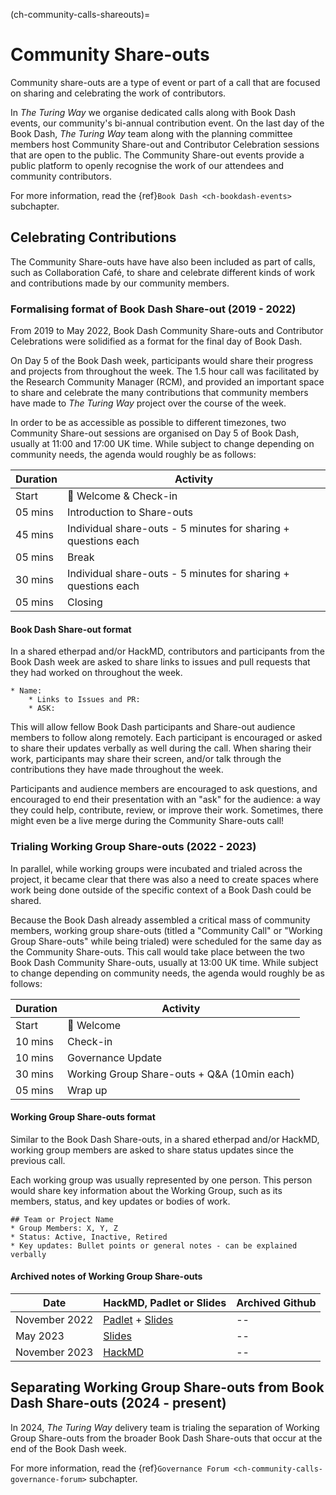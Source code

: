 (ch-community-calls-shareouts)=
# Community Share-outs

Community share-outs are a type of event or part of a call that are focused on sharing and celebrating the work of contributors.

In _The Turing Way_ we organise dedicated calls along with Book Dash events, our community's bi-annual contribution event.
On the last day of the Book Dash, _The Turing Way_ team along with the planning committee members host Community Share-out and Contributor Celebration sessions that are open to the public. 
The Community Share-out events provide a public platform to openly recognise the work of our attendees and community contributors.

For more information, read the {ref}`Book Dash <ch-bookdash-events>` subchapter.

## Celebrating Contributions

The Community Share-outs have have also been included as part of calls, such as Collaboration Café, to share and celebrate different kinds of work and contributions made by our community members.

### Formalising format of Book Dash Share-out (2019 - 2022)

From 2019 to May 2022, Book Dash Community Share-outs and Contributor Celebrations were solidified as a format for the final day of Book Dash.

On Day 5 of the Book Dash week, participants would share their progress and projects from throughout the week. The 1.5 hour call was facilitated by the Research Community Manager (RCM), and provided an important space to share and celebrate the many contributions that community members have made to _The Turing Way_ project over the course of the week.

In order to be as accessible as possible to different timezones, two Community Share-out sessions are organised on Day 5 of Book Dash, usually at 11:00 and 17:00 UK time. While subject to change depending on community needs, the agenda would roughly be as follows: 

| Duration | Activity |
| ---- | -------- |
| Start | 👋 Welcome & Check-in |
| 05 mins | Introduction to Share-outs |
| 45 mins | Individual share-outs - 5 minutes for sharing + questions each |
| 05 mins | Break |
| 30 mins | Individual share-outs - 5 minutes for sharing + questions each |
| 05 mins | Closing |

#### Book Dash Share-out format

In a shared etherpad and/or HackMD, contributors and participants from the Book Dash week are asked to share links to issues and pull requests that they had worked on throughout the week.

```
* Name:
    * Links to Issues and PR:
    * ASK:
```

This will allow fellow Book Dash participants and Share-out audience members to follow along remotely. Each participant is encouraged or asked to share their updates verbally as well during the call. When sharing their work, participants may share their screen, and/or talk through the contributions they have made throughout the week. 

Participants and audience members are encouraged to ask questions, and encouraged to end their presentation with an "ask" for the audience: a way they could help, contribute, review, or improve their work. Sometimes, there might even be a live merge during the Community Share-outs call! 

### Trialing Working Group Share-outs (2022 - 2023)

In parallel, while working groups were incubated and trialed across the project, it became clear that there was also a need to create spaces where work being done outside of the specific context of a Book Dash could be shared.

Because the Book Dash already assembled a critical mass of community members, working group share-outs (titled a "Community Call" or "Working Group Share-outs" while being trialed) were scheduled for the same day as the Community Share-outs. This call would take place between the two Book Dash Community Share-outs, usually at 13:00 UK time. While subject to change depending on community needs, the agenda would roughly be as follows: 

| Duration | Activity |
| ---- | -------- |
| Start | 👋 Welcome |
| 10 mins | Check-in |
| 10 mins | Governance Update | 
| 30 mins | Working Group Share-outs + Q&A (10min each) |
| 05 mins | Wrap up |

#### Working Group Share-outs format

Similar to the Book Dash Share-outs, in a shared etherpad and/or HackMD, working group members are asked to share status updates since the previous call.

Each working group was usually represented by one person. This person would share key information about the Working Group, such as its members, status, and key updates or bodies of work.

```
## Team or Project Name
* Group Members: X, Y, Z
* Status: Active, Inactive, Retired
* Key updates: Bullet points or general notes - can be explained verbally
```

#### Archived notes of Working Group Share-outs

| Date | HackMD, Padlet or Slides | Archived Github |
| ---- | ------ | --------------- |
| November 2022 | [Padlet](https://annuel2.framapad.org/p/TTW-community-call-15Feb) + [Slides](https://docs.google.com/presentation/d/1k2zpfYvwyoBWPOMDgK8vLtlL1rqZ-Yf9tPRor1Q7K98/edit#slide=id.g131bb79b4ab_0_0) | --
| May 2023 | [Slides](https://docs.google.com/presentation/d/1Nj5qjKUGAd8hAzTQ7f4_ab_wiSlWurIQduzp23Mj1Xg/edit#slide=id.g218db849916_0_115) | --
| November 2023 | [HackMD](https://hackmd.io/@turingway/nov23-wg-share-outs) | --

## Separating Working Group Share-outs from Book Dash Share-outs (2024 - present)

In 2024, _The Turing Way_ delivery team is trialing the separation of Working Group Share-outs from the broader Book Dash Share-outs that occur at the end of the Book Dash week.

For more information, read the {ref}`Governance Forum <ch-community-calls-governance-forum>` subchapter.